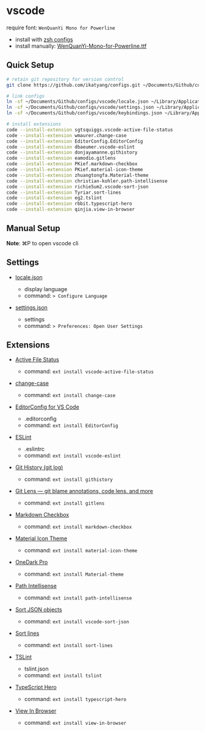 # vscode

require font: `WenQuanYi Mono for Powerline`

- install with [zsh configs](../others/zsh.md)
- install manually: [WenQuanYi-Mono-for-Powerline.ttf](https://github.com/ikatyang/zsh-theme/raw/master/fonts/WenQuanYi-Mono-for-Powerline.ttf)

## Quick Setup

```sh
# retain git repository for version control
git clone https://github.com/ikatyang/configs.git ~/Documents/Github/configs

# link configs
ln -sf ~/Documents/Github/configs/vscode/locale.json ~/Library/Application\ Support/Code/User
ln -sf ~/Documents/Github/configs/vscode/settings.json ~/Library/Application\ Support/Code/User
ln -sf ~/Documents/Github/configs/vscode/keybindings.json ~/Library/Application\ Support/Code/User

# install extensions
code --install-extension sgtsquiggs.vscode-active-file-status
code --install-extension wmaurer.change-case
code --install-extension EditorConfig.EditorConfig
code --install-extension dbaeumer.vscode-eslint
code --install-extension donjayamanne.githistory
code --install-extension eamodio.gitlens
code --install-extension PKief.markdown-checkbox
code --install-extension PKief.material-icon-theme
code --install-extension zhuangtongfa.Material-theme
code --install-extension christian-kohler.path-intellisense
code --install-extension richie5um2.vscode-sort-json
code --install-extension Tyriar.sort-lines
code --install-extension eg2.tslint
code --install-extension rbbit.typescript-hero
code --install-extension qinjia.view-in-browser
```

## Manual Setup

**Note**: ⌘P to open vscode cli

## Settings

- [locale.json](./locale.json)
  - display language
  - command: `> Configure Language`

- [settings.json](./settings.json)
  - settings
  - command: `> Preferences: Open User Settings`

## Extensions

- [Active File Status](https://marketplace.visualstudio.com/items?itemName=sgtsquiggs.vscode-active-file-status)
  - command: `ext install vscode-active-file-status`

- [change-case](https://marketplace.visualstudio.com/items?itemName=wmaurer.change-case)
  - command: `ext install change-case`

- [EditorConfig for VS Code](https://marketplace.visualstudio.com/items?itemName=EditorConfig.EditorConfig)
  - .editorconfig
  - command: `ext install EditorConfig`

- [ESLint](https://marketplace.visualstudio.com/items?itemName=dbaeumer.vscode-eslint)
  - .eslintrc
  - command: `ext install vscode-eslint`

- [Git History (git log)](https://marketplace.visualstudio.com/items?itemName=donjayamanne.githistory)
  - command: `ext install githistory`

- [Git Lens — git blame annotations, code lens, and more](https://marketplace.visualstudio.com/items?itemName=eamodio.gitlens)
  - command: `ext install gitlens`

- [Markdown Checkbox](https://marketplace.visualstudio.com/items?itemName=PKief.markdown-checkbox)
  - command: `ext install markdown-checkbox`

- [Material Icon Theme](https://marketplace.visualstudio.com/items?itemName=PKief.material-icon-theme)
  - command: `ext install material-icon-theme`

- [OneDark Pro](https://marketplace.visualstudio.com/items?itemName=zhuangtongfa.Material-theme)
  - command: `ext install Material-theme`

- [Path Intellisense](https://marketplace.visualstudio.com/items?itemName=christian-kohler.path-intellisense)
  - command: `ext install path-intellisense`

- [Sort JSON objects](https://marketplace.visualstudio.com/items?itemName=richie5um2.vscode-sort-json)
  - command: `ext install vscode-sort-json`

- [Sort lines](https://marketplace.visualstudio.com/items?itemName=Tyriar.sort-lines)
  - command: `ext install sort-lines`

- [TSLint](https://marketplace.visualstudio.com/items?itemName=eg2.tslint)
  - tslint.json
  - command: `ext install tslint`

- [TypeScript Hero](https://marketplace.visualstudio.com/items?itemName=rbbit.typescript-hero)
  - command: `ext install typescript-hero`

- [View In Browser](https://marketplace.visualstudio.com/items?itemName=qinjia.view-in-browser)
  - command: `ext install view-in-browser`
